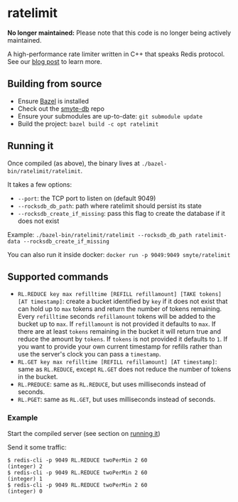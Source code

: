 # ratelimit

**No longer maintained:** Please note that this code is no longer being actively maintained.

A high-performance rate limiter written in C++ that speaks Redis protocol. See our [blog post](https://medium.com/the-smyte-blog/rate-limiter-df3408325846) to learn more.

## Building from source

* Ensure [Bazel](https://www.bazel.io/) is installed
* Check out the [smyte-db](https://github.com/smyte/smyte-db) repo
* Ensure your submodules are up-to-date: `git submodule update`
* Build the project: `bazel build -c opt ratelimit`

## Running it

Once compiled (as above), the binary lives at `./bazel-bin/ratelimit/ratelimit`.

It takes a few options:
* `--port`: the TCP port to listen on  (default 9049)
* `--rocksdb_db_path`: path where ratelimit should persist its state
* `--rocksdb_create_if_missing`: pass this flag to create the database if it does not exist

Example: `./bazel-bin/ratelimit/ratelimit --rocksdb_db_path ratelimit-data --rocksdb_create_if_missing`

You can also run it inside docker: `docker run -p 9049:9049 smyte/ratelimit`

## Supported commands
* `RL.REDUCE key max refilltime [REFILL refillamount] [TAKE tokens] [AT timestamp]`: create a bucket identified by `key` if it does not exist that can hold up to `max` tokens and return the number of tokens remaining. Every `refilltime` seconds `refillamount` tokens will be added to the bucket up to `max`. If `refillamount` is not provided it defaults to `max`. If there are at least `tokens` remaining in the bucket it will return true and reduce the amount by `tokens`. If `tokens` is not provided it defaults to `1`. If you want to provide your own current timestamp for refills rather than use the server's clock you can pass a `timestamp`.
* `RL.GET key max refilltime [REFILL refillamount] [AT timestamp]`: same as `RL.REDUCE`, except `RL.GET` does not reduce the number of tokens in the bucket.
* `RL.PREDUCE`: same as `RL.REDUCE`, but uses milliseconds instead of seconds.
* `RL.PGET`: same as `RL.GET`, but uses milliseconds instead of seconds.

### Example

Start the compiled server (see section on [running it](#running-it))

Send it some traffic:
```
$ redis-cli -p 9049 RL.REDUCE twoPerMin 2 60
(integer) 2
$ redis-cli -p 9049 RL.REDUCE twoPerMin 2 60
(integer) 1
$ redis-cli -p 9049 RL.REDUCE twoPerMin 2 60
(integer) 0
```
